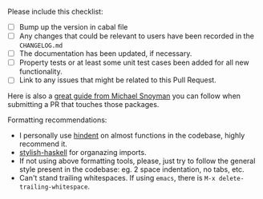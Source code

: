 Please include this checklist:

* [ ] Bump up the version in cabal file
* [ ] Any changes that could be relevant to users have been recorded in the `CHANGELOG.md`
* [ ] The documentation has been updated, if necessary.
* [ ] Property tests or at least some unit test cases been added for all new functionality.
* [ ] Link to any issues that might be related to this Pull Request.

Here is also a [great guide from Michael Snoyman](https://www.snoyman.com/blog/2017/06/how-to-send-me-a-pull-request) you can follow when submitting a PR that touches those packages.

Formatting recommendations:

* I personally use [hindent](https://www.stackage.org/package/hindent) on almost functions in the codebase, highly recommend it.
* [stylish-haskell](https://www.stackage.org/package/stylish-haskell) for organazing imports.
* If not using above formatting tools, please, just try to follow the general style present in the codebase: eg. 2 space indentation, no tabs, etc.
* Can't stand trailing whitespaces. If using `emacs`, there is `M-x delete-trailing-whitespace`.
